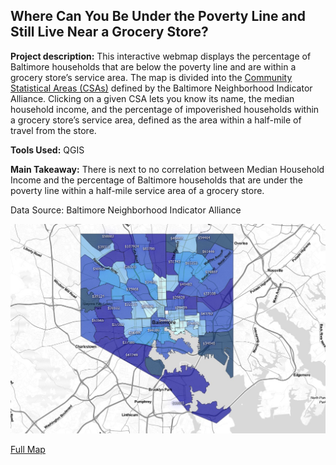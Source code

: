 ## Where Can You Be Under the Poverty Line and Still Live Near a Grocery Store?

**Project description:** This interactive webmap displays the percentage of Baltimore households that are below the poverty line and are within a grocery store’s service area. The map is divided into the [Community Statistical Areas (CSAs)](https://bniajfi.org/wp-content/uploads/2014/04/CSA-Map-2010.pdf) defined by the Baltimore Neighborhood Indicator Alliance. Clicking on a given CSA lets you know its name, the median household income, and the percentage of impoverished households within a grocery store’s service area, defined as the area within a half-mile of travel from the store.  
  
**Tools Used:** QGIS  
  
**Main Takeaway:** There is next to no correlation between Median Household Income and the percentage of Baltimore households that are under the poverty line within a half-mile service area of a grocery store.  

Data Source: Baltimore Neighborhood Indicator Alliance

<img src="../images/webmap_lab_thum.jpg?raw=true"/>

[Full Map](../pages/webmap_labeled/index.html#12/39.3023/-76.6276)  
